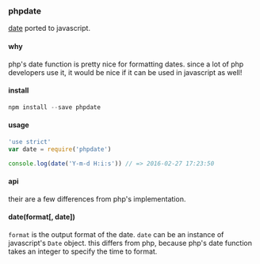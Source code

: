 ### phpdate
[date](https://secure.php.net/manual/en/function.date.php) ported to javascript. 

#### why

php's date function is pretty nice for formatting dates. since a lot of php developers use it, it would be nice if it can be used in javascript as well!

#### install

```javascript
npm install --save phpdate
```

#### usage

```javascript
'use strict'
var date = require('phpdate')

console.log(date('Y-m-d H:i:s')) // => 2016-02-27 17:23:50
```

#### api

their are a few differences from php's implementation.

#### date(format[, date])

`format` is the output format of the date. `date` can be an instance of javascript's `Date` object. this differs from php, because php's date function takes an integer to specify the time to format.